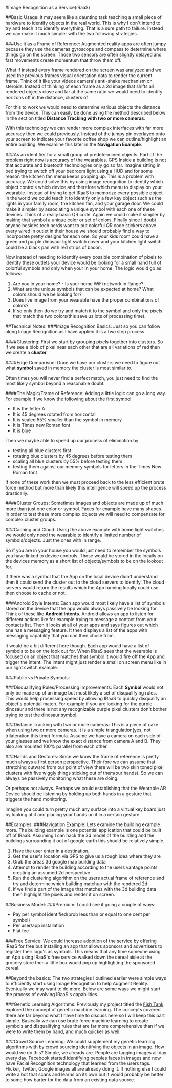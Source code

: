 
#Image Recognition as a Service(IRaaS)



##Basic Usage:
It may seem like a daunting task teaching a small piece of hardware to identify objects in the real world.
This is why I don't intend to try and teach it to identify everything. That is a sure path to failure.
Instead we can make it much simpler with the two following strategies.

###Use it as a Frame of Reference:
Augmented reality apps are often jumpy because they use the cameras gyroscope and compass to determine where things go on the screen.
Those two sensors are often slightly delayed and fast movements create momentum that throw them off.

What if instead every frame rendered on the screen was analyzed and we used the previous frames visual orientation data to render the current frame.
Think of it like your videos camera's anti-shake mechanism on steroids. Instead of thinking of each frame as a 2d image that shifts all rendered objects close and far at the same ratio
  we would need to identify horizons off in the distance, clusters of

For this to work we would need to determine various objects the distance from the device. This can easily be done using the method described below in the section titled **Distance Tracking with two or more cameras**.

With this technology we can render more complex interfaces with far more accuracy then we could previously. Instead of the jumpy pin overlayed onto your screen to indicate your favorite coffee shop we can outline/highlight an entire building. We examine this later in the **Navigation Example**.


###As an identifier for a small group of predetermined objects:
Part of the problem right now is accuracy of the wearables. GPS Inside a building is not that accurate and bluetooth technologies only go so far. Imagine sitting in bed trying to switch off your bedroom light using a HUD and for some reason the kitchen fan menu keeps popping up. This is a problem with accuracy.
We could solve this by using image recognition to identify which object controls which device and therefore which menu to display on your wearable.
Instead of trying to get IRaaS to memorize every possible object in the world we could teach it to identify only a few key object such as the lights in your family room, the kitchen fan, and your garage door.
We could make it simpler by associating a unique symbol with each one of these devices. Think of a really basic QR code.
Again we could make it simpler by making that symbol a unique color or set of colors.
Finally since I doubt anyone besides tech nerds want to put colorful QR code stickers above every wired in outlet in their house we should probably find a way to incorporate pretty designs for each one.
So your kids room could have a green and purple dinosaur light switch cover and your kitchen light switch could be a black pan with red strips of bacon.

Now instead of needing to identify every possible combination of pixels to identify these outlets your device would be looking for a small hand full of colorful symbols and only when your in your home. The logic would go as follows:

1. Are you in your home? - Is your home WiFi network in Range?
2. What are the unique symbols that can be expected at home? What colors should we be looking for?
3. Does live image from your wearable have the proper combinations of colors?
4. If so only then do we try and match it to the symbol and only the pixels that match the two colors(this save us lots of processing time).


##Technical Notes:
###Image Recognition Basics:
Just so you can follow along Image Recognition as I have applied it is a two step process.

####Clustering:
First we start by grouping pixels together into clusters. So if we see a blob of pixel near each other that are all variations of red then we create a **cluster**

####Edge Comparison:
Once we have our clusters we need to figure out what **symbol** saved in memory the cluster is most similar to.

Often times you will never find a perfect match, you just need to find the most likely symbol beyond a reasonable doubt.

####The Magic/Frame of Reference:
Adding a little logic can go a long way. For example if we know the following about the first symbol:

* It is the letter A
* It is 45 degrees rotated from horizontal
* It is scaled 55% smaller than the symbol in memory
* It is Times new Roman font
* It is blue

Then we maybe able to speed up our process of elimination by
* testing all blue clusters first
* rotating blue clusters by 45 degrees before testing them
* scaling all blue clusters by 55% before testing them
* testing them against our memory symbols for letters in the Times New Roman font

If none of these work then we must proceed back to the less efficient brute force method but more than likely this intelligence will speed up the process drastically.


####Cluster Groups:
Sometimes images and objects are made up of much more than just one color or symbol. Faces for example have many shapes. In order to test these more complex objects we will need to compensate for complex cluster groups.


###Caching and Cloud:
Using the above example with home light switches we would only need the wearable to identify a limited number of symbols/objects. Just the ones with in range.

So if you are in your house you would just need to remember the symbols you have linked to device controls. Those would be stored in the locally on the devices memory as a short list of objects/symbols to be on the lookout for.

If there was a symbol that the App on the local device didn't understand then it could send the cluster out to the cloud servers to identify. The cloud servers would return the results which the App running locally could use then choose to cache or not.

###Android Style Intents:
Each app would most likely have a list of symbols stored on the device that the app would always passively be looking for. Think of these like **Android Intents**. Android allows an app to listen for different actions like for example trying to message a contact from your contacts list.
Then it looks at all of your apps and says figures out which one has a messaging feature. It then displays a list of the apps with messaging capability that you can then chose from.

It would be a bit different here though. Each app would have a list of symbols to be on the look out for. When IRaaS sees that the wearable is focused on an object that matches that symbol it would fire off the App and trigger the intent.
The intent might just render a small on screen menu like in our light switch example.

###Public vs Private Symbols:


###Disqualifying Rules/Processing Improvements:
Each **Symbol** would not only be made up of an image but most likely a set of disqualifying rules. This would help processing speed by allowing IRaaS to quickly disqualify an object's potential match.
For example if you are looking for the purple dinosaur and there is not any recognizable purple pixel clusters don't bother trying to test the dinosaur symbol.


###Distance Tracking with two or more cameras:
This is a piece of cake when using two or more cameras. It is a simple triangulation(yes, not trilateration this time) formula.
Assume we have a camera on each side of your glasses and we know the exact distance from camera A and B. They also are mounted 100% parallel from each other.

###Hands and Gestures:
Since we know the frame of reference is pretty much always a first person perspective. Their fore we can assume that stretching outward from our point of view there will be two skin toned pixel clusters with five wiggly things sticking out of them(our hands).
So we can always be passively monitoring what these are doing.

Or perhaps not always. Perhaps we could establishing that the Wearable AR Device should be listening by holding up both hands in a gesture that triggers the hand monitoring.

Imagine you could turn pretty much any surface into a virtual key board just by looking at it and placing your hands on it in a certain gesture.

##Examples:
###Navigation Example:
Lets examine the building example more. The building example is one potential application that could be built off of IRaaS.
Assuming I can hack the 3d model of the building and the buildings surrounding it out of google earth this should be relatively simple.

1. Have the user enter in a destination.
2. Get the user's location via GPS to give us a rough idea where they are
3. Grab the areas 3d google map building data
4. Attempt to render the building according to the users vantage points creating an assumed 2d perspective
5. Run the clustering algorithm on the users actual frame of reference and try and determine which building matchup with the rendered 2d
6. If we find a part of the image that matches with the 3d building data then highlight the pixels and render it on screen.

##Business Model:
###Premium:
I could see it going a couple of ways:

* Pay per symbol identified(prob less than or equal to one cent per symbol)
* Per user/app installation
* Flat fee

###Free Service:
We could increase adoption of the service by offering IRaaS for free but installing an app that allows sponsors and advertisers to register their logo's as symbols. This means that any time someone using an App using IRaaS's free service walked down the cereal aisle at the grocery store then a little box would pop up highlighting the sponsored cereal.


##Beyond the basics:
The two strategies I outlined earlier were simple ways to efficiently start using Image Recognition to help Augment Reality. Eventually we may want to do more. Below are some ways we might start the process of evolving IRaaS's capabilities.

###Genetic Learning Algorithms:
Previously my project titled the [Fish Tank](github.com/schematical/fish_tank) explored the concept of genetic machine learning.
The concepts covered there are far beyond what I have time to discuss here so I will keep this part simple.
Basically we can use brute force machine learning to create symbols and disqualifying rules that are far more comprehensive than if we were to write them by hand, and much quicker as well.

###Crowd Source Learning:
We could supplement my genetic learning algorithms with by crowd sourcing identifying the objects in an image. How would we do this?
Simple, we already are. People are tagging images all day every day. Facebook started identifying peoples faces in images and now have Facial Recognition technology that learned from the users tags. Flicker, Twitter, Google images all are already doing it.
If nothing else I could write a bot that scans and learns on its own but it would probably be better to some how barter for the data from an existing data source.



